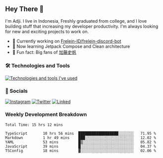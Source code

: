 ## Hey There 👋
I'm Adji. I live in Indonesia, Freshly graduated from college, and I love building stuff that increasing my developer productivity. I'm always looking for new and exciting projects to work on.

- 🔭 Currently working on [Frelein-ID/frelein-discord-bot](https://github.com/Frelein-ID/frelein-discord-bot)
- 🌱 Now learning Jetpack Compose and Clean architecture
- 🐻 Fun fact: Big fans of [加藤史帆](https://www.instagram.com/katoshi.official/)

### 🛠️ Technologies and Tools
[![Technologies and tools I've used](https://skillicons.dev/icons?i=js,ts,html,css,php,kotlin,tailwind,bootstrap,next,mysql,firebase,vercel,vscode,androidstudio,bash,git,postman,figma,docker,linux&perline=10)](#)

### 💬 Socials
[![Instagram](https://skillicons.dev/icons?i=instagram)](https://www.instagram.com/yusufadji99/)
[![Twitter](https://skillicons.dev/icons?i=twitter)](https://twitter.com/frelein_sama)
[![Linked](https://skillicons.dev/icons?i=linkedin)](https://www.linkedin.com/in/yusuf-bhaskara-adji/)

### Weekly Development Breakdown

<!--START_SECTION:waka-->

```javascript,typescript,kotlin
Total Time: 15 hrs 12 mins

TypeScript       10 hrs 56 mins  ██████████████████░░░░░░░   71.95 %
Markdown         1 hr 49 mins    ███░░░░░░░░░░░░░░░░░░░░░░   12.02 %
YAML             53 mins         █▒░░░░░░░░░░░░░░░░░░░░░░░   05.82 %
JavaScript       39 mins         █░░░░░░░░░░░░░░░░░░░░░░░░   04.37 %
TSConfig         18 mins         ▓░░░░░░░░░░░░░░░░░░░░░░░░   02.06 %
```

<!--END_SECTION:waka-->
